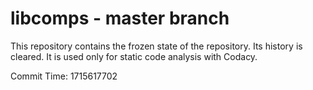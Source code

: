 # libcomps - master branch

This repository contains the frozen state of the repository.
Its history is cleared. It is used only for static code
analysis with Codacy.

Commit Time: 1715617702